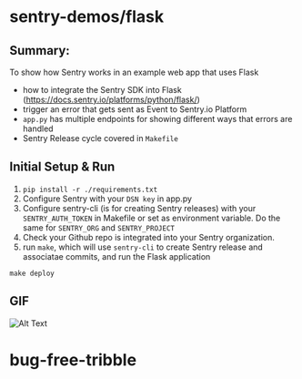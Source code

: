 # sentry-demos/flask

## Summary:
To show how Sentry works in an example web app that uses Flask
- how to integrate the Sentry SDK into Flask (https://docs.sentry.io/platforms/python/flask/)
- trigger an error that gets sent as Event to Sentry.io Platform
- `app.py` has multiple endpoints for showing different ways that errors are handled
- Sentry Release cycle covered in `Makefile`

## Initial Setup & Run
1. `pip install -r ./requirements.txt`
2. Configure Sentry with your `DSN key` in app.py
3. Configure sentry-cli (is for creating Sentry releases) with your `SENTRY_AUTH_TOKEN` in Makefile or set as environment variable. Do the same for `SENTRY_ORG` and `SENTRY_PROJECT`
4. Check your Github repo is integrated into your Sentry organization.
5. run `make`, which will use `sentry-cli` to create Sentry release and associatae commits, and run the Flask application
```
make deploy
```

## GIF
![Alt Text](flask-demo.gif)
# bug-free-tribble
